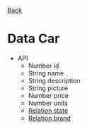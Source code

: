 [Back](../)

# Data Car

- API
  - Number id
  - String name
  - String description
  - String picture
  - Number price
  - Number units
  - [Relation state](./car-state.md)
  - [Relation brand](./brand.md)
